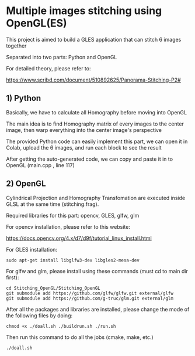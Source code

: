 # Multiple images stitching using OpenGL(ES)

This project is aimed to build a GLES application that can stitch 6 images together

Separated into two parts: Python and OpenGL

For detailed theory, please refer to:

https://www.scribd.com/document/510892625/Panorama-Stitching-P2#

## 1) Python

Basically, we have to calculate all Homography before moving into OpenGL

The main idea is to find Homography matrix of every images to the center image, then warp everything into the center image's perspective

The provided Python code can easily implement this part, we can open it in Colab, upload the 6 images, and run each block to see the result

After getting the auto-generated code, we can copy and paste it in to OpenGL (main.cpp , line 117)

## 2) OpenGL

Cylindrical Projection and Homography Transfomation are executed inside GLSL at the same time (stitching.frag).

Required libraries for this part: opencv, GLES, glfw, glm

For opencv installation, please refer to this website:

https://docs.opencv.org/4.x/d7/d9f/tutorial_linux_install.html

For GLES installation:

```
sudo apt-get install libglfw3-dev libgles2-mesa-dev
```

For glfw and glm, please install using these commands (must cd to main dir first):

```
cd Stitching_OpenGL/Stitching_OpenGL
git submodule add https://github.com/glfw/glfw.git external/glfw
git submodule add https://github.com/g-truc/glm.git external/glm
```

After all the packages and libraries are installed, please change the mode of the following files by doing:

```
chmod +x ./doall.sh ./buildrun.sh ./run.sh
```

Then run this command to do all the jobs (cmake, make, etc.)
```
./doall.sh
```
